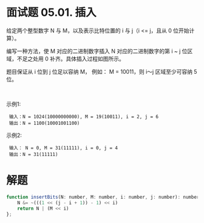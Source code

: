 # 面试题 05.01. 插入

给定两个整型数字 N 与 M，以及表示比特位置的 i 与 j（i <= j，且从 0 位开始计算）。

编写一种方法，使 M 对应的二进制数字插入 N 对应的二进制数字的第 i ~ j 位区域，不足之处用 0 补齐。具体插入过程如图所示。



题目保证从 i 位到 j 位足以容纳 M， 例如： M = 10011，则 i～j 区域至少可容纳 5 位。

 

示例1:
```
 输入：N = 1024(10000000000), M = 19(10011), i = 2, j = 6
 输出：N = 1100(10001001100)
```
示例2:
```
 输入： N = 0, M = 31(11111), i = 0, j = 4
 输出：N = 31(11111)
```

# 解题
```js
function insertBits(N: number, M: number, i: number, j: number): number {
    N &= ~(((1 << (j - i + 1)) - 1) << i)
    return N | (M << i)
};
```